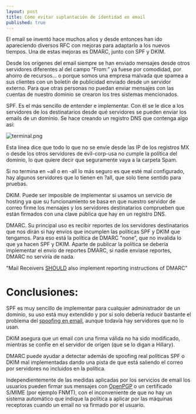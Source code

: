 ```yaml
---
layout: post
title: Cómo evitar suplantación de identidad en email
published: true
---
```


El email se inventó hace muchos años y desde entonces han ido apareciendo diversos RFC con mejoras para adaptarlo a los nuevos tiempos. Una de estas mejoras es DMARC, junto con SPF y DKIM.

Desde los orígenes del email siempre se han enviado mensajes desde otros servidores diferentes al del campo “From:” ya fuese por comodidad, por ahorro de recursos… o porque somos una empresa malvada que spamea a sus clientes con un boletín de publicidad enviado desde un servidor externo. 
Para que otras personas no puedan enviar mensajes con las cuentas de nuestro dominio se crearon los tres sistemas mencionados.

SPF. Es el más sencillo de entender e implementar. Con él se le dice a los servidores de los destinatarios desde qué servidores se pueden enviar los emails de un dominio. Se hace creando un registro DNS que contenga algo así:

![terminal.png]({{site.baseurl}}/images/terminal.png)

Esta línea dice que todo lo que no se envíe desde las IP de los registros MX o desde los otros servidores de evil-corp-usa no cumple la política del dominio, lo que quiere decir que seguramente vaya a la carpeta Spam.

Si no termina en ~all o en -all lo más seguro es que esté mal configurado, hay algunos servidores que lo tienen en ?all, que solo tiene sentido para pruebas.

DKIM. Puede ser imposible de implementar si usamos un servicio de hosting ya que su funcionamiento se basa en que nuestro servidor de correo firme los mensajes y los servidores destinatarios comprueben que están firmados con una clave pública que hay en un registro DNS.

DMARC. Su principal uso es recibir reportes de los servidores destinatarios que nos dirán si hay envíos que incumplen las políticas SPF y DKIM que tengamos. Para eso está la política de DMARC “none”, que no invalida lo que ya hacen SPF y DKIM.
Aparte de publicar la política se debería implementar el envío de reportes DMARC, si nadie enviase reportes, DMARC no serviría de nada.

"Mail Receivers [SHOULD](https://tools.ietf.org/html/rfc7489) also implement reporting instructions of DMARC"


# Conclusiones:

SPF es muy sencillo de implementar para cualquier administrador de un dominio, su uso está muy extendido y por si solo debería reducir bastante el problema del [spoofing en email](https://en.wikipedia.org/wiki/E-mail_spoofing), aunque todavía hay servidores que no lo usan.

DKIM asegura que un email con una firma válida no ha sido modificado, mientras se confie en el servidor de origen (que se lo digan a Hillary).

DMARC puede ayudar a detectar además de spoofing real políticas SPF o DKIM mal implementadas dando una pista de que está saliendo el correo por servidores no incluidos en la política.

Independientemente de las medidas aplicadas por los servicios de email los usuarios pueden firmar sus mensajes con [OpenPGP](http://openpgp.org) o un certificado S/MIME (por ejemplo FNMT), con el inconveniente de que no hay un sistema automático que indique la política a aplicar por las máquinas receptoras cuando un email no va firmado por el usuario.
